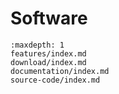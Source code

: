 # Software

```{toctree}
:maxdepth: 1
features/index.md
download/index.md
documentation/index.md
source-code/index.md
```
